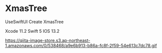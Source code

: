 # XmasTree
UseSwiftUI Create XmasTree

Xcode 11.2
Swift 5
IOS 13.2

https://qiita-image-store.s3.ap-northeast-1.amazonaws.com/0/538468/a9e6b913-b86a-fc8f-2f59-54e613c7dc78.gif

